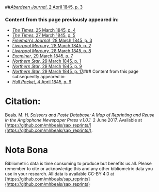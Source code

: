 ##[*Aberdeen Journal*, 2 April 1845, p. 3](https://mhbeals.github.io/sap_html/Aberdeen-Journal/Aberdeen-Journal-2-April-1845-p-3)

### Content from this page previously appeared in:
+ [*The Times*, 25 March 1845, p. 4](https://mhbeals.github.io/sap_html/The-Times/The-Times-25-March-1845-p-4)
+ [*The Times*, 27 March 1845, p. 5](https://mhbeals.github.io/sap_html/The-Times/The-Times-27-March-1845-p-5)
+ [*Freeman's Journal*, 28 March 1845, p. 3](https://mhbeals.github.io/sap_html/Freeman's-Journal/Freeman's-Journal-28-March-1845-p-3)
+ [*Liverpool Mercury*, 28 March 1845, p. 2](https://mhbeals.github.io/sap_html/Liverpool-Mercury/Liverpool-Mercury-28-March-1845-p-2)
+ [*Liverpool Mercury*, 28 March 1845, p. 8](https://mhbeals.github.io/sap_html/Liverpool-Mercury/Liverpool-Mercury-28-March-1845-p-8)
+ [*Examiner*, 29 March 1845, p. 7](https://mhbeals.github.io/sap_html/Examiner/Examiner-29-March-1845-p-7)
+ [*Northern Star*, 29 March 1845, p. 1](https://mhbeals.github.io/sap_html/Northern-Star/Northern-Star-29-March-1845-p-1)
+ [*Northern Star*, 29 March 1845, p. 9](https://mhbeals.github.io/sap_html/Northern-Star/Northern-Star-29-March-1845-p-9)
+ [*Northern Star*, 29 March 1845, p. 17](https://mhbeals.github.io/sap_html/Northern-Star/Northern-Star-29-March-1845-p-17)### Content from this page subsequently appeared in:
+ [*Hull Packet*, 4 April 1845, p. 6](https://mhbeals.github.io/sap_html/Hull-Packet/Hull-Packet-4-April-1845-p-6)
                    
# Citation: 

Beals. M. H. *Scissors and Paste Database: A Map of Reprinting and Reuse in the Anglophone Newspaper Press v.1.0.1.* 2 June 2017. Available at [https://github.com/mhbeals/sap_reprints/](https://github.com/mhbeals/sap_reprints/). 
                    
# Nota Bona

Bibliometric data is time consuming to produce but benefits us all. Please remember to cite or acknowledge this and any other bibliometric data you use in your research. All data is available CC-BY 4.0 at [https://github.com/mhbeals/sap_reprints](https://github.com/mhbeals/sap_reprints)